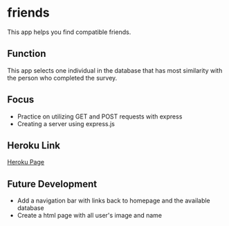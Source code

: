 # friends

This app helps you find compatible friends.

## Function

This app selects one individual in the database that has most similarity with the person who completed the survey. 

## Focus

* Practice on utilizing GET and POST requests with express
* Creating a server using express.js

## Heroku Link
[Heroku Page](https://compatiblefriendsearch.herokuapp.com/)

## Future Development

* Add a navigation bar with links back to homepage and the available database
* Create a html page with all user's image and name


